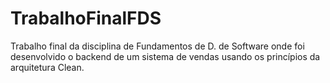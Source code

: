 # TrabalhoFinalFDS
Trabalho final da disciplina de Fundamentos de D. de Software onde foi desenvolvido o backend de um sistema de vendas usando os princípios da arquitetura Clean.
